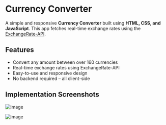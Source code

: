 # Currency Converter

A simple and responsive **Currency Converter** built using **HTML, CSS, and JavaScript**. This app fetches real-time exchange rates using the [ExchangeRate-API](https://www.exchangerate-api.com/).

## Features

- Convert any amount between over 160 currencies
- Real-time exchange rates using ExchangeRate-API
- Easy-to-use and responsive design
- No backend required – all client-side

## Implementation Screenshots

![image](https://github.com/user-attachments/assets/859ed0ea-ef79-48cc-8983-cb4697c1f39e)

![image](https://github.com/user-attachments/assets/44f20b7d-ded8-4421-a15e-4aea318d5786)
